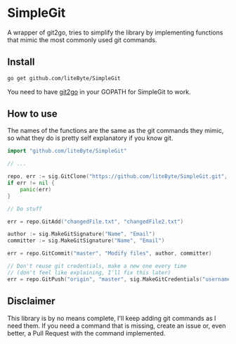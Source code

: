 # SimpleGit
A wrapper of git2go, tries to simplify the library by implementing
functions that mimic the most commonly used git commands.

## Install
```sh
go get github.com/liteByte/SimpleGit
```

You need to have [git2go](https://github.com/libgit2/git2go) in your
GOPATH for SimpleGit to work.

## How to use
The names of the functions are the same as the git commands they mimic,
so what they do is pretty self explanatory if you know git.

```go
import "github.com/liteByte/SimpleGit"

// ...

repo, err := sig.GitClone("https://github.com/liteByte/SimpleGit.git", "master", "projects", sig.MakeGitCredentials("username", "password"))
if err != nil {
    panic(err)
}

// Do stuff

err = repo.GitAdd("changedFile.txt", "changedFile2.txt")

author := sig.MakeGitSignature("Name", "Email")
committer := sig.MakeGitSignature("Name", "Email")

err = repo.GitCommit("master", "Modify files", author, committer)

// Don't reuse git credentials, make a new one every time
// (don't feel like explaining, I'll fix this later)
err = repo.GitPush("origin", "master", sig.MakeGitCredentials("username", "password"))
```

## Disclaimer
This library is by no means complete, I'll keep adding git commands as I
need them. If you need a command that is missing, create an issue or,
even better, a Pull Request with the command implemented.